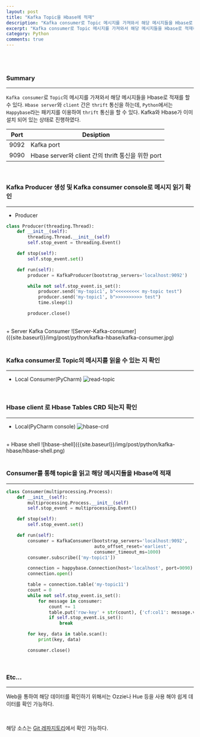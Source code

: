 ```yaml
---
layout: post
title: "Kafka Topic을 Hbase에 적재"
description: "Kafka consumer로 Topic 메시지를 가져와서 해당 메시지들을 Hbase로 적재하기"
excerpt: "Kafka consumer로 Topic 메시지를 가져와서 해당 메시지들을 Hbase로 적재하기"
category: Python
comments: true
---
```


<br><br>

### Summary
---
`Kafka consumer`로 `Topic`의 메시지를 가져와서 해당 메시지들을 Hbase로 적재를 할 수 있다. `Hbase server`와 `client` 간은 `thrift` 통신을 하는데,
`Python`에서는 `Happybase`라는 패키지를 이용하여 `thrift` 통신을 할 수 있다. Kafka와 Hbase가 이미 설치 되어 있는 상태로 진행하였다.

|Port|Desiption|
|--|--|
|9092|Kafka port|
|9090|Hbase server와 client 간의 thrift 통신을 위한 port|

<br>

### Kafka Producer 생성 및 Kafka consumer console로 메시지 읽기 확인
---
+ Producer
```python
class Producer(threading.Thread):
    def __init__(self):
        threading.Thread.__init__(self)
        self.stop_event = threading.Event()

    def stop(self):
        self.stop_event.set()

    def run(self):
        producer = KafkaProducer(bootstrap_servers='localhost:9092')

        while not self.stop_event.is_set():
            producer.send('my-topic1', b"<<<<<<<<< my-topic test")
            producer.send('my-topic1', b">>>>>>>>>> test")
            time.sleep(1)

        producer.close()
```
<br>
+ Server Kafka Consumer
![Server-Kafka-consumer]({{site.baseurl}}/img/post/python/kafka-hbase/kafka-consumer.jpg) <br>

<br>

### Kafka consumer로 Topic의 메시지를 읽을 수 있는 지 확인
---
+ Local Consumer(PyCharm)
![read-topic]({{site.baseurl}}/img/post/python/kafka-hbase/read-topic.jpg) <br>

<br>

### Hbase client 로 Hbase Tables CRD 되는지 확인
---
+ Local(PyCharm console)
![hbase-crd]({{site.baseurl}}/img/post/python/kafka-hbase/hbase-crd.png) <br>
<br>
+ Hbase shell
![hbase-shell]({{site.baseurl}}/img/post/python/kafka-hbase/hbase-shell.png) <br>

<br>

### Consumer를 통해 topic을 읽고 해당 메시지들을 Hbase에 적재
---
```python
class Consumer(multiprocessing.Process):
    def __init__(self):
        multiprocessing.Process.__init__(self)
        self.stop_event = multiprocessing.Event()

    def stop(self):
        self.stop_event.set()

    def run(self):
        consumer = KafkaConsumer(bootstrap_servers='localhost:9092',
                                 auto_offset_reset='earliest',
                                 consumer_timeout_ms=1000)
        consumer.subscribe(['my-topic1'])

        connection = happybase.Connection(host='localhost', port=9090)
        connection.open()

        table = connection.table('my-topic11')
        count = 0
        while not self.stop_event.is_set():
            for message in consumer:
                count += 1
                table.put('row-key' + str(count), {'cf:col1': message.value})
                if self.stop_event.is_set():
                    break

        for key, data in table.scan():
            print(key, data)

        consumer.close()
```


<br>

### Etc...
---
Web을 통하여 해당 데이터를 확인하기 위해서는 Ozzie나 Hue 등을 사용 해야 쉽게 데이터를 확인 가능하다.

<br>

해당 소스는 [Git 레파지토리](https://github.com/eottabom/kafka-hbase-example.git)에서 확인 가능하다.

<br>
